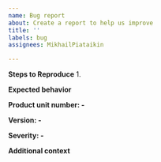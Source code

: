 ```yaml
---
name: Bug report
about: Create a report to help us improve
title: ''
labels: bug
assignees: MikhailPiataikin

---
```


**Steps to Reproduce**
1.

**Expected behavior**

**Product unit number: -**

**Version: -** 

**Severity: -** 

**Additional context**
